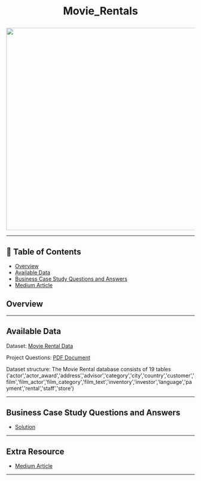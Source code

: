 # <p align="center" style="margin-top: 0px;">  Movie_Rentals

<p align="center" style="margin-bottom: 0px !important;">
<img src= "https://encrypted-tbn0.gstatic.com/images?q=tbn:ANd9GcSYKW_DvN6Ms9WRBz2Nk_Ok3ss9XepVwUEc_w&usqp=CAU" width="540" height = "540">

---
## 🧾 Table of Contents
- [Overview](#overview)
- [Available Data](#available-data)
- [Business Case Study Questions and Answers](#business-case-study-questions-and-answers)
- [Medium Article](#medium-article)

## Overview



---
## Available Data

Dataset: [Movie Rental Data](https://drive.google.com/drive/folders/1mkiTsajRkptL28utdcamF6jMoTNDKHEq?usp=sharing)

Project Questions: [PDF Document](https://drive.google.com/file/d/14BtZpqBt4WQNnQ9wyrCamgdOK2AOb-yt/view?usp=sharing)

Dataset structure: The Movie Rental database consists of 19 tables ('actor','actor_award','address','advisor','category','city','country','customer','film','film_actor','film_category','film_text','inventory','investor','language','payment','rental','staff','store')

---
## Business Case Study Questions and Answers

- [Solution]()


---
## Extra Resource
- [Medium Article]()

---

